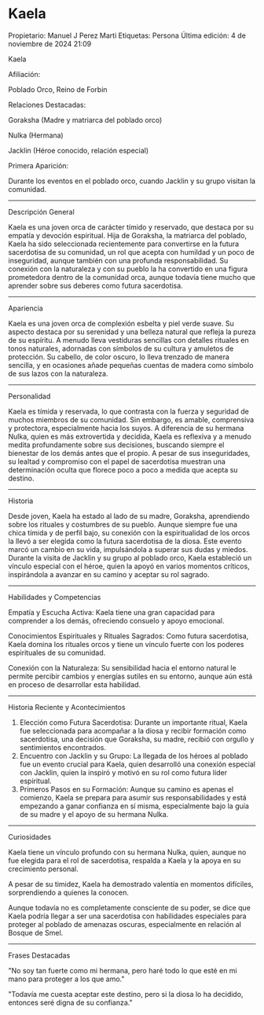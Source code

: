 # Kaela

Propietario: Manuel J Perez Marti
Etiquetas: Persona
Última edición: 4 de noviembre de 2024 21:09

Kaela

Afiliación:

Poblado Orco, Reino de Forbin

Relaciones Destacadas:

Goraksha (Madre y matriarca del poblado orco)

Nulka (Hermana)

Jacklin (Héroe conocido, relación especial)

Primera Aparición:

Durante los eventos en el poblado orco, cuando Jacklin y su grupo visitan la comunidad.

---

Descripción General

Kaela es una joven orca de carácter tímido y reservado, que destaca por su empatía y devoción espiritual. Hija de Goraksha, la matriarca del poblado, Kaela ha sido seleccionada recientemente para convertirse en la futura sacerdotisa de su comunidad, un rol que acepta con humildad y un poco de inseguridad, aunque también con una profunda responsabilidad. Su conexión con la naturaleza y con su pueblo la ha convertido en una figura prometedora dentro de la comunidad orca, aunque todavía tiene mucho que aprender sobre sus deberes como futura sacerdotisa.

---

Apariencia

Kaela es una joven orca de complexión esbelta y piel verde suave. Su aspecto destaca por su serenidad y una belleza natural que refleja la pureza de su espíritu. A menudo lleva vestiduras sencillas con detalles rituales en tonos naturales, adornadas con símbolos de su cultura y amuletos de protección. Su cabello, de color oscuro, lo lleva trenzado de manera sencilla, y en ocasiones añade pequeñas cuentas de madera como símbolo de sus lazos con la naturaleza.

---

Personalidad

Kaela es tímida y reservada, lo que contrasta con la fuerza y seguridad de muchos miembros de su comunidad. Sin embargo, es amable, comprensiva y protectora, especialmente hacia los suyos. A diferencia de su hermana Nulka, quien es más extrovertida y decidida, Kaela es reflexiva y a menudo medita profundamente sobre sus decisiones, buscando siempre el bienestar de los demás antes que el propio. A pesar de sus inseguridades, su lealtad y compromiso con el papel de sacerdotisa muestran una determinación oculta que florece poco a poco a medida que acepta su destino.

---

Historia

Desde joven, Kaela ha estado al lado de su madre, Goraksha, aprendiendo sobre los rituales y costumbres de su pueblo. Aunque siempre fue una chica tímida y de perfil bajo, su conexión con la espiritualidad de los orcos la llevó a ser elegida como la futura sacerdotisa de la diosa. Este evento marcó un cambio en su vida, impulsándola a superar sus dudas y miedos. Durante la visita de Jacklin y su grupo al poblado orco, Kaela estableció un vínculo especial con el héroe, quien la apoyó en varios momentos críticos, inspirándola a avanzar en su camino y aceptar su rol sagrado.

---

Habilidades y Competencias

Empatía y Escucha Activa: Kaela tiene una gran capacidad para comprender a los demás, ofreciendo consuelo y apoyo emocional.

Conocimientos Espirituales y Rituales Sagrados: Como futura sacerdotisa, Kaela domina los rituales orcos y tiene un vínculo fuerte con los poderes espirituales de su comunidad.

Conexión con la Naturaleza: Su sensibilidad hacia el entorno natural le permite percibir cambios y energías sutiles en su entorno, aunque aún está en proceso de desarrollar esta habilidad.

---

Historia Reciente y Acontecimientos

1. Elección como Futura Sacerdotisa: Durante un importante ritual, Kaela fue seleccionada para acompañar a la diosa y recibir formación como sacerdotisa, una decisión que Goraksha, su madre, recibió con orgullo y sentimientos encontrados.
2. Encuentro con Jacklin y su Grupo: La llegada de los héroes al poblado fue un evento crucial para Kaela, quien desarrolló una conexión especial con Jacklin, quien la inspiró y motivó en su rol como futura líder espiritual.
3. Primeros Pasos en su Formación: Aunque su camino es apenas el comienzo, Kaela se prepara para asumir sus responsabilidades y está empezando a ganar confianza en sí misma, especialmente bajo la guía de su madre y el apoyo de su hermana Nulka.

---

Curiosidades

Kaela tiene un vínculo profundo con su hermana Nulka, quien, aunque no fue elegida para el rol de sacerdotisa, respalda a Kaela y la apoya en su crecimiento personal.

A pesar de su timidez, Kaela ha demostrado valentía en momentos difíciles, sorprendiendo a quienes la conocen.

Aunque todavía no es completamente consciente de su poder, se dice que Kaela podría llegar a ser una sacerdotisa con habilidades especiales para proteger al poblado de amenazas oscuras, especialmente en relación al Bosque de Smel.

---

Frases Destacadas

"No soy tan fuerte como mi hermana, pero haré todo lo que esté en mi mano para proteger a los que amo."

"Todavía me cuesta aceptar este destino, pero si la diosa lo ha decidido, entonces seré digna de su confianza."